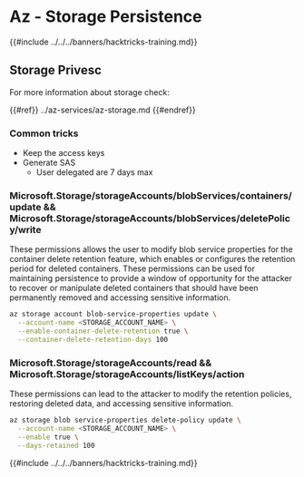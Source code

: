 # Az - Storage Persistence

{{#include ../../../banners/hacktricks-training.md}}

## Storage Privesc

For more information about storage check:

{{#ref}}
../az-services/az-storage.md
{{#endref}}

### Common tricks

- Keep the access keys
- Generate SAS
  - User delegated are 7 days max

### Microsoft.Storage/storageAccounts/blobServices/containers/update && Microsoft.Storage/storageAccounts/blobServices/deletePolicy/write

These permissions allows the user to modify blob service properties for the container delete retention feature, which enables or configures the retention period for deleted containers. These permissions can be used for maintaining persistence to provide a window of opportunity for the attacker to recover or manipulate deleted containers that should have been permanently removed and accessing sensitive information.

```bash
az storage account blob-service-properties update \
  --account-name <STORAGE_ACCOUNT_NAME> \
  --enable-container-delete-retention true \
  --container-delete-retention-days 100
```

### Microsoft.Storage/storageAccounts/read && Microsoft.Storage/storageAccounts/listKeys/action

These permissions can lead to the attacker to modify the retention policies, restoring deleted data, and accessing sensitive information.

```bash
az storage blob service-properties delete-policy update \
  --account-name <STORAGE_ACCOUNT_NAME> \
  --enable true \
  --days-retained 100
```

{{#include ../../../banners/hacktricks-training.md}}





